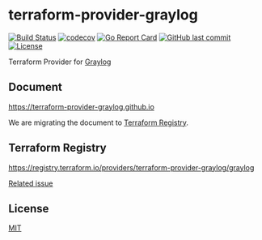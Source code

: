 # terraform-provider-graylog

[![Build Status](https://github.com/terraform-provider-graylog/terraform-provider-graylog/workflows/CI/badge.svg)](https://github.com/terraform-provider-graylog/terraform-provider-graylog/actions)
[![codecov](https://codecov.io/gh/terraform-provider-graylog/terraform-provider-graylog/branch/master/graph/badge.svg)](https://codecov.io/gh/terraform-provider-graylog/terraform-provider-graylog)
[![Go Report Card](https://goreportcard.com/badge/github.com/terraform-provider-graylog/terraform-provider-graylog)](https://goreportcard.com/report/github.com/terraform-provider-graylog/terraform-provider-graylog)
[![GitHub last commit](https://img.shields.io/github/last-commit/terraform-provider-graylog/terraform-provider-graylog.svg)](https://github.com/terraform-provider-graylog/terraform-provider-graylog)
[![License](http://img.shields.io/badge/license-mit-blue.svg?style=flat-square)](https://raw.githubusercontent.com/terraform-provider-graylog/terraform-provider-graylog/master/LICENSE)

Terraform Provider for [Graylog](https://docs.graylog.org/)

## Document

https://terraform-provider-graylog.github.io

We are migrating the document to [Terraform Registry](https://registry.terraform.io/providers/terraform-provider-graylog/graylog/latest/docs).

## Terraform Registry

https://registry.terraform.io/providers/terraform-provider-graylog/graylog

[Related issue](https://github.com/terraform-provider-graylog/terraform-provider-graylog/issues/34)

## License

[MIT](LICENSE)
